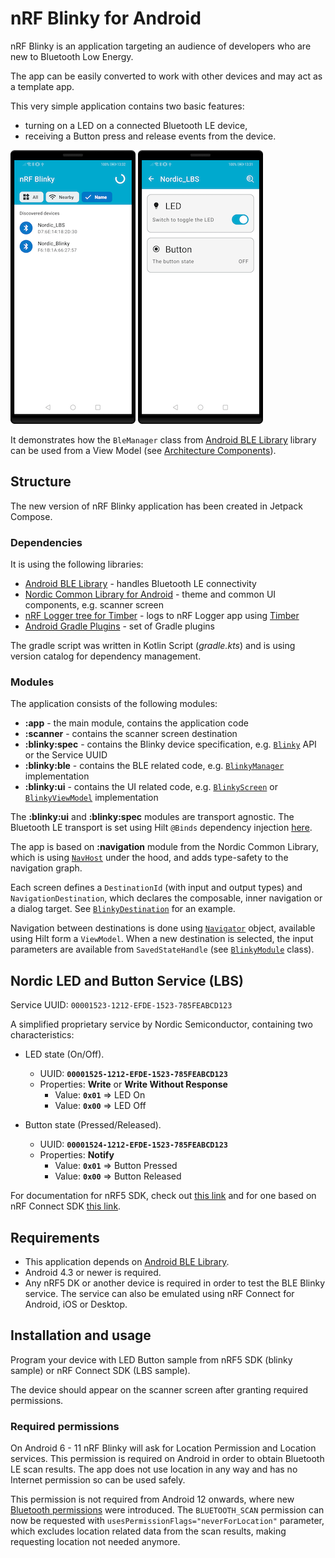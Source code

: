 # nRF Blinky for Android

nRF Blinky is an application targeting an audience of developers who are new to 
Bluetooth Low Energy. 

The app can be easily converted to work with other devices and may act as a template app.

This very simple application contains two basic features:
* turning on a LED on a connected Bluetooth LE device,
* receiving a Button press and release events from the device.

![Scanner](images/scanner.png) ![Blinky](images/blinky.png)

It demonstrates how the `BleManager` class from 
[Android BLE Library](https://github.com/NordicSemiconductor/Android-BLE-Library/) 
library can be used from a View Model 
(see [Architecture Components](https://developer.android.com/topic/libraries/architecture/index.html)).

## Structure

The new version of nRF Blinky application has been created in Jetpack Compose.

### Dependencies

It is using the following libraries:
* [Android BLE Library](https://github.com/NordicSemiconductor/Android-BLE-Library/) - handles Bluetooth LE connectivity
* [Nordic Common Library for Android](https://github.com/NordicPlayground/Android-Common-Libraries) - theme and common UI components, e.g. scanner screen
* [nRF Logger tree for Timber](https://github.com/NordicSemiconductor/nRF-Logger-API) - logs to nRF Logger app using [Timber](https://github.com/JakeWharton/timber)
* [Android Gradle Plugins](https://github.com/NordicSemiconductor/Android-Gradle-Plugins) - set of Gradle plugins

The gradle script was written in Kotlin Script (*gradle.kts*) and is using version catalog for 
dependency management.

### Modules

The application consists of the following modules:

* **:app** - the main module, contains the application code
* **:scanner** - contains the scanner screen destination
* **:blinky:spec** - contains the Blinky device specification, e.g. [`Blinky`](https://github.com/NordicSemiconductor/Android-nRF-Blinky/blob/b23b0252fe14bd0961c1edafa973f7da2768feb9/blinky/spec/src/main/java/no/nordicsemi/android/blinky/spec/Blinky.kt) API or the Service UUID
* **:blinky:ble** - contains the BLE related code, e.g. [`BlinkyManager`](https://github.com/NordicSemiconductor/Android-nRF-Blinky/blob/b23b0252fe14bd0961c1edafa973f7da2768feb9/blinky/ble/src/main/java/no/nordicsemi/android/blinky/ble/BlinkyManager.kt) implementation
* **:blinky:ui** - contains the UI related code, e.g. [`BlinkyScreen`](https://github.com/NordicSemiconductor/Android-nRF-Blinky/blob/b23b0252fe14bd0961c1edafa973f7da2768feb9/blinky/ui/src/main/java/no/nordicsemi/android/blinky/control/view/BlinkyScreen.kt)
  or [`BlinkyViewModel`](https://github.com/NordicSemiconductor/Android-nRF-Blinky/blob/b23b0252fe14bd0961c1edafa973f7da2768feb9/blinky/ui/src/main/java/no/nordicsemi/android/blinky/control/viewmodel/BlinkyViewModel.kt) implementation

The **:blinky:ui** and **:blinky:spec** modules are transport agnostic. The Bluetooth LE transport
is set using Hilt `@Binds` dependency injection [here](https://github.com/NordicSemiconductor/Android-nRF-Blinky/blob/b23b0252fe14bd0961c1edafa973f7da2768feb9/app/src/main/java/no/nordicsemi/android/blinky/di/BlinkyModule.kt#L59).

The app is based on **:navigation** module from the Nordic Common Library, which is using 
[`NavHost`](https://developer.android.com/jetpack/compose/navigation) under the hood, and adds 
type-safety to the navigation graph.

Each screen defines a `DestinationId` (with input and output types) and `NavigationDestination`, 
which declares the composable, inner navigation or a dialog target. See [`BlinkyDestination`](https://github.com/NordicSemiconductor/Android-nRF-Blinky/blob/b23b0252fe14bd0961c1edafa973f7da2768feb9/blinky/ui/src/main/java/no/nordicsemi/android/blinky/control/BlinkyDestination.kt) for an example.

Navigation between destinations is done using [`Navigator`](https://github.com/NordicPlayground/Android-Common-Libraries/blob/d8e60628a877eccf8592da4889cf12afdbc08e44/navigation/src/main/java/no/nordicsemi/android/common/navigation/Navigator.kt) object, 
available using Hilt form a `ViewModel`. When a new destination is selected, the input parameters 
are available from `SavedStateHandle` (see [`BlinkyModule`](https://github.com/NordicSemiconductor/Android-nRF-Blinky/blob/b23b0252fe14bd0961c1edafa973f7da2768feb9/app/src/main/java/no/nordicsemi/android/blinky/di/BlinkyModule.kt) class).

## Nordic LED and Button Service (LBS)

Service UUID: `00001523-1212-EFDE-1523-785FEABCD123`

A simplified proprietary service by Nordic Semiconductor, containing two characteristics:

- LED state (On/Off).
  - UUID: **`00001525-1212-EFDE-1523-785FEABCD123`**
  - Properties: **Write** or **Write Without Response**
    - Value: **`0x01`** => LED On
    - Value: **`0x00`** => LED Off

- Button state (Pressed/Released).
  - UUID: **`00001524-1212-EFDE-1523-785FEABCD123`**
  - Properties: **Notify**
    - Value: **`0x01`** => Button Pressed
    - Value: **`0x00`** => Button Released
  
For documentation for nRF5 SDK, check out 
[this link](https://infocenter.nordicsemi.com/topic/sdk_nrf5_v17.1.0/ble_sdk_app_blinky.html?cp=8_1_4_2_2_3)
and for one based on nRF Connect SDK 
[this link](https://developer.nordicsemi.com/nRF_Connect_SDK/doc/latest/nrf/samples/bluetooth/peripheral_lbs/README.html).

## Requirements

* This application depends on [Android BLE Library](https://github.com/NordicSemiconductor/Android-BLE-Library/).
* Android 4.3 or newer is required.
* Any nRF5 DK or another device is required in order to test the BLE Blinky service. The service 
  can also be emulated using nRF Connect for Android, iOS or Desktop.

## Installation and usage

Program your device with LED Button sample from nRF5 SDK (blinky sample) or nRF Connect SDK (LBS sample).

The device should appear on the scanner screen after granting required permissions.

### Required permissions

On Android 6 - 11 nRF Blinky will ask for Location Permission and Location services. 
This permission is required on Android in order to obtain Bluetooth LE scan results. The app does not
use location in any way and has no Internet permission so can be used safely.

This permission is not required from Android 12 onwards, where new 
[Bluetooth permissions](https://developer.android.com/guide/topics/connectivity/bluetooth/permissions)
were introduced. The `BLUETOOTH_SCAN` permission can now be requested with 
`usesPermissionFlags="neverForLocation"` parameter, which excludes location related data from the
scan results, making requesting location not needed anymore.